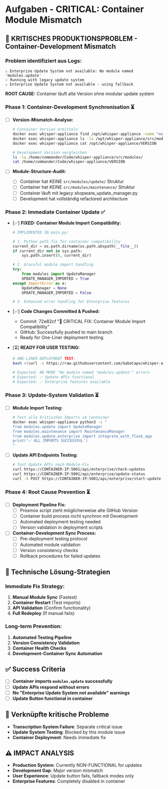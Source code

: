 # Aufgaben - CRITICAL: Container Module Mismatch

## 🚨 **KRITISCHES PRODUKTIONSPROBLEM - Container-Development Mismatch**

### **Problem identifiziert aus Logs:**
```
⚠️ Enterprise Update System not available: No module named 'modules.update'
💡 Running with legacy update system
⚠️ Enterprise Update System not available - using fallback
```

**ROOT CAUSE:** Container läuft alte Version ohne modular update system

### **Phase 1: Container-Development Synchronisation** ⏳
- [ ] **Version-Mismatch-Analyse:**
  ```bash
  # Container Version ermitteln
  docker exec whisper-appliance find /opt/whisper-appliance -name "modules" -type d
  docker exec whisper-appliance ls -la /opt/whisper-appliance/src/modules/
  docker exec whisper-appliance cat /opt/whisper-appliance/VERSION
  
  # Development Version vergleichen
  ls -la /home/commander/Code/whisper-appliance/src/modules/
  cat /home/commander/Code/whisper-appliance/VERSION
  ```

- [ ] **Module-Structure-Audit:**
  - [ ] Container hat KEINE `src/modules/update/` Struktur
  - [ ] Container hat KEINE `src/modules/maintenance/` Struktur  
  - [ ] Container läuft mit legacy shopware_update_manager.py
  - [ ] Development hat vollständig refactored architecture

### **Phase 2: Immediate Container Update** ✅
- [✅] **FIXED: Container Module Import Compatibility:**
  ```python
  # IMPLEMENTED IN main.py:
  
  # 1. Python path fix for container compatibility
  current_dir = os.path.dirname(os.path.abspath(__file__))
  if current_dir not in sys.path:
      sys.path.insert(0, current_dir)
  
  # 2. Graceful module import handling
  try:
      from modules import UpdateManager
      UPDATE_MANAGER_IMPORTED = True
  except ImportError as e:
      UpdateManager = None
      UPDATE_MANAGER_IMPORTED = False
  
  # 3. Enhanced error handling for Enterprise features
  ```

- [✅] **Code Changes Committed & Pushed:**
  - Commit: 72e82cf "🔧 CRITICAL FIX: Container Module Import Compatibility"
  - GitHub: Successfully pushed to main branch
  - Ready for One-Liner deployment testing

- [⏳] **READY FOR USER TESTING:**
  ```bash
  # ONE-LINER DEPLOYMENT TEST:
  bash <(curl -s https://raw.githubusercontent.com/GaboCapo/whisper-appliance/main/scripts/proxmox-standalone.sh)
  
  # Expected: NO MORE "No module named 'modules.update'" errors
  # Expected: ✅ Update APIs functional
  # Expected: ✅ Enterprise features available
  ```

### **Phase 3: Update-System Validation** ⏳
- [ ] **Module Import Testing:**
  ```bash
  # Test alle kritischen Imports im Container
  docker exec whisper-appliance python3 -c "
  from modules.update import UpdateManager
  from modules.maintenance import MaintenanceManager  
  from modules.update.enterprise import integrate_with_flask_app
  print('✅ ALL IMPORTS SUCCESSFUL')
  "
  ```

- [ ] **Update API Endpoints Testing:**
  ```bash
  # Test Update APIs nach Module-Fix
  curl https://CONTAINER-IP:5001/api/enterprise/check-updates
  curl https://CONTAINER-IP:5001/api/enterprise/update-status
  curl -X POST https://CONTAINER-IP:5001/api/enterprise/start-update
  ```

### **Phase 4: Root Cause Prevention** ⏳
- [ ] **Deployment Pipeline Fix:**
  - [ ] Proxmox script zieht möglicherweise alte GitHub Version
  - [ ] Container build process nicht synchron mit Development
  - [ ] Automated deployment testing needed
  - [ ] Version validation in deployment scripts

- [ ] **Container-Development Sync Process:**
  - [ ] Pre-deployment testing protocol
  - [ ] Automated module validation
  - [ ] Version consistency checks
  - [ ] Rollback procedures for failed updates

## 🔧 **Technische Lösung-Strategien**

### **Immediate Fix Strategy:**
1. **Manual Module Sync** (Fastest)
2. **Container Restart** (Test imports)
3. **API Validation** (Confirm functionality)
4. **Full Redeploy** (If manual fails)

### **Long-term Prevention:**
1. **Automated Testing Pipeline**
2. **Version Consistency Validation**
3. **Container Health Checks**
4. **Development-Container Sync Automation**

## ✅ **Success Criteria**
- [ ] **Container imports `modules.update` successfully**
- [ ] **Update APIs respond without errors**
- [ ] **No "Enterprise Update System not available" warnings**
- [ ] **Update Button functional in container**

## 🔗 **Verknüpfte kritische Probleme**
- **Transcription System Failure**: Separate critical issue
- **Update System Testing**: Blocked by this module issue
- **Container Deployment**: Needs immediate fix

## ⚠️ **IMPACT ANALYSIS**
- **Production System**: Currently NON-FUNCTIONAL for updates
- **Development Gap**: Major version mismatch
- **User Experience**: Update button fails, fallback modes only
- **Enterprise Features**: Completely disabled in container
